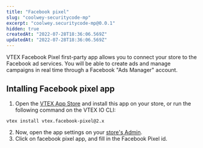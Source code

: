 ```yaml
---
title: "Facebook pixel"
slug: "coolwey-securitycode-mp"
excerpt: "coolwey.securitycode-mp@0.0.1"
hidden: true
createdAt: "2022-07-28T18:36:06.569Z"
updatedAt: "2022-07-28T18:36:06.569Z"
---
```

VTEX Facebook Pixel first-party app allows you to connect your store to the Facebook ad services. You will be able to create ads and manage campaigns in real time through a Facebook "Ads Manager" account.

## Intalling Facebook pixel app

1. Open the [VTEX App Store](https://apps.vtex.com/vtex-facebook-pixel/p) and install this app on your store, or run the following command on the VTEX IO CLI:

```
vtex install vtex.facebook-pixel@2.x
```

2. Now, open the app settings on your [store's Admin](https://your-store-name.myvtex.com/admin/apps).
3. Click on facebook pixel app, and fill in the Facebook Pixel id.